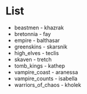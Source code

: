# List

- beastmen - khazrak
- bretonnia - fay
- empire - balthasar
- greenskins - skarsnik
- high_elves - teclis
- skaven - tretch
- tomb_kings - kathep
- vampire_coast - aranessa
- vampire_counts - isabella
- warriors_of_chaos - kholek